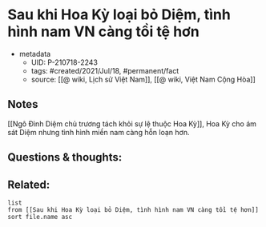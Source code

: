 ---
---

# Sau khi Hoa Kỳ loại bỏ Diệm, tình hình nam VN càng tồi tệ hơn

- metadata
	- UID: P-210718-2243
	- tags: #created/2021/Jul/18, #permanent/fact 
	- source: [[@ wiki, Lịch sử Việt Nam]], [[@ wiki, Việt Nam Cộng Hòa]]

## Notes
[[Ngô Đình Diệm chủ trương tách khỏi sự lệ thuộc Hoa Kỳ]], Hoa Kỳ cho ám sát Diệm nhưng tình hình miền nam càng hỗn loạn hơn.

## Questions & thoughts:

## Related:
```dataview
list
from [[Sau khi Hoa Kỳ loại bỏ Diệm, tình hình nam VN càng tồi tệ hơn]]
sort file.name asc
```
